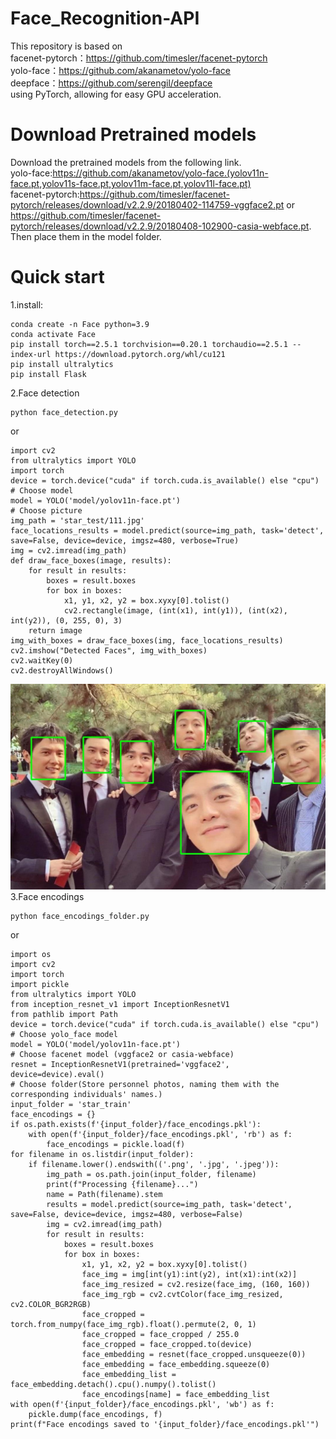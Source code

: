 # Face_Recognition-API
This repository is based on  
facenet-pytorch：https://github.com/timesler/facenet-pytorch  
yolo-face：https://github.com/akanametov/yolo-face  
deepface：https://github.com/serengil/deepface  
using PyTorch, allowing for easy GPU acceleration.
# Download Pretrained models
Download the pretrained models from the following link.  
yolo-face:https://github.com/akanametov/yolo-face.(yolov11n-face.pt,yolov11s-face.pt,yolov11m-face.pt,yolov11l-face.pt)  
facenet-pytorch:https://github.com/timesler/facenet-pytorch/releases/download/v2.2.9/20180402-114759-vggface2.pt or https://github.com/timesler/facenet-pytorch/releases/download/v2.2.9/20180408-102900-casia-webface.pt.  
Then place them in the ​model​ folder.
# Quick start
1.install:
  ```
  conda create -n Face python=3.9
  conda activate Face
  pip install torch==2.5.1 torchvision==0.20.1 torchaudio==2.5.1 --index-url https://download.pytorch.org/whl/cu121
  pip install ultralytics
  pip install Flask
 ```
2.Face detection  
  ```
  python face_detection.py
  ```
  or  
  ```
  import cv2
  from ultralytics import YOLO
  import torch
  device = torch.device("cuda" if torch.cuda.is_available() else "cpu")
  # Choose model
  model = YOLO('model/yolov11n-face.pt')
  # Choose picture
  img_path = 'star_test/111.jpg'
  face_locations_results = model.predict(source=img_path, task='detect', save=False, device=device, imgsz=480, verbose=True)
  img = cv2.imread(img_path)
  def draw_face_boxes(image, results):
      for result in results:
          boxes = result.boxes
          for box in boxes:
              x1, y1, x2, y2 = box.xyxy[0].tolist()
              cv2.rectangle(image, (int(x1), int(y1)), (int(x2), int(y2)), (0, 255, 0), 3)
      return image
  img_with_boxes = draw_face_boxes(img, face_locations_results)
  cv2.imshow("Detected Faces", img_with_boxes)
  cv2.waitKey(0)
  cv2.destroyAllWindows()
  ```
![image](https://github.com/leiouultraman/Face_Recognition/blob/main/img/111.jpg)
3.Face encodings
  ```
  python face_encodings_folder.py
  ```
  or  
  ```
  import os
  import cv2
  import torch
  import pickle
  from ultralytics import YOLO
  from inception_resnet_v1 import InceptionResnetV1
  from pathlib import Path
  device = torch.device("cuda" if torch.cuda.is_available() else "cpu")
  # Choose yolo_face model
  model = YOLO('model/yolov11n-face.pt')
  # Choose facenet model (vggface2 or casia-webface)
  resnet = InceptionResnetV1(pretrained='vggface2', device=device).eval()
  # Choose folder(Store personnel photos, naming them with the corresponding individuals' names.)
  input_folder = 'star_train'
  face_encodings = {}
  if os.path.exists(f'{input_folder}/face_encodings.pkl'):
      with open(f'{input_folder}/face_encodings.pkl', 'rb') as f:
          face_encodings = pickle.load(f)
  for filename in os.listdir(input_folder):
      if filename.lower().endswith(('.png', '.jpg', '.jpeg')):
          img_path = os.path.join(input_folder, filename)
          print(f"Processing {filename}...")
          name = Path(filename).stem
          results = model.predict(source=img_path, task='detect', save=False, device=device, imgsz=480, verbose=False)
          img = cv2.imread(img_path)
          for result in results:
              boxes = result.boxes
              for box in boxes:
                  x1, y1, x2, y2 = box.xyxy[0].tolist()
                  face_img = img[int(y1):int(y2), int(x1):int(x2)]
                  face_img_resized = cv2.resize(face_img, (160, 160))
                  face_img_rgb = cv2.cvtColor(face_img_resized, cv2.COLOR_BGR2RGB)
                  face_cropped = torch.from_numpy(face_img_rgb).float().permute(2, 0, 1)
                  face_cropped = face_cropped / 255.0
                  face_cropped = face_cropped.to(device)
                  face_embedding = resnet(face_cropped.unsqueeze(0))
                  face_embedding = face_embedding.squeeze(0)
                  face_embedding_list = face_embedding.detach().cpu().numpy().tolist()
                  face_encodings[name] = face_embedding_list
  with open(f'{input_folder}/face_encodings.pkl', 'wb') as f:
      pickle.dump(face_encodings, f)
  print(f"Face encodings saved to '{input_folder}/face_encodings.pkl'")

  ```
